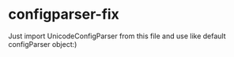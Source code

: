 # configparser-fix
Just import UnicodeConfigParser from this file and use like default configParser object:)
